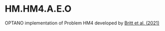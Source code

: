 # HM.HM4.A.E.O
OPTANO implementation of Problem HM4 developed by [Britt et al. (2021)](https://doi.org/10.1016/j.cie.2021.107385)
